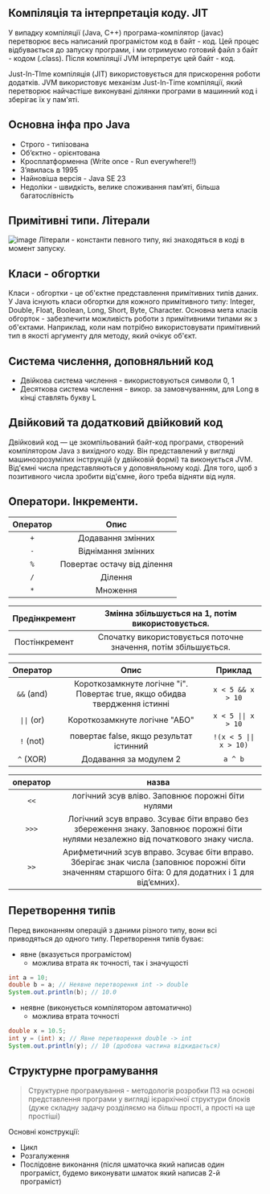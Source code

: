 ## Компіляція та інтерпретація коду. JIT
У випадку компіляції (Java, C++) програма-компілятор (javac) перетворює весь написаний програмістом код в байт - код. Цей процес відбувається до запуску програми, і ми отримуємо готовий файл з байт - кодом (.class). Після компіляції JVM інтерпретує цей байт  - код. 

Just-In-TIme компіляція (JIT) використовується для прискорення роботи додатків. JVM використовує механізм Just-In-Time компіляції, який перетворює найчастіше виконувані ділянки програми в машинний код і зберігає їх у пам'яті.

## Основна інфа про Java
* Строго - типізована
* Об’єктно - орієнтована
* Кросплатформенна (Write once - Run everywhere!!)
* З’явилась в 1995
* Найновіша версія - Java SE 23
* Недоліки - швидкість, велике споживання пам’яті, більша багатослівність

## Примітивні типи. Літерали
![image](https://github.com/user-attachments/assets/7f48c982-e385-40c5-9f45-f96edef3236a)
Літерали - константи певного типу, які знаходяться в коді в момент запуску.

## Класи - обгортки
Класи - обгортки - це об'єктне представлення примітивних типів даних. У Java існують класи обгортки для кожного примітивного типу: Integer, Double, Float, Boolean, Long, Short, Byte, Character. Основна мета класів обгорток - забезпечити можливість роботи з примітивними типами як з об'єктами. Наприклад, коли нам потрібно використовувати примітивний тип в якості аргументу для методу, який очікує об'єкт.


## Система числення, доповняльний код
* Двійкова система числення - використовуються символи 0, 1
* Десяткова система числення - викор. за замовчуванням, для Long в кінці ставлять букву L

## Двійковий та додатковий двійковий код
Двійковий код — це зкомпільований байт-код програми, створений компілятором Java з вихідного коду. Він представлений у вигляді машинозрозумілих інструкцій (у двійковій формі) та виконується JVM.
Від'ємні числа представляються у доповняльному коді. Для того, щоб з позитивного числа зробити від'ємне, його треба відняти від нуля. 

## Оператори. Інкременти.
| Оператор |                    Опис                   |
|:--------:|:-----------------------------------------:|
|     `+`    |             Додавання змінних             |
|     `-`    |             Віднімання змінних            |
|     `%`    |        Повертає остачу від ділення        |
|     `/`    |                  Ділення                  |
|     `*`    |                  Множення                 |


| Предінкремент |        Змінна збільшується на 1, потім використовується.        |
|:-------------:|:---------------------------------------------------------------:|
| Постінкремент | Спочатку використовується поточне значення, потім збільшується. |


|  Оператор |                                    Опис                                    |        Приклад        |
|:---------:|:--------------------------------------------------------------------------:|:---------------------:|
|  `&&` (and) | Короткозамкнуте логічне "і". Повертає true, якщо обидва твердження істинні |    `x < 5 && x > 10`    |
| `\|\|` (or) |                        Короткозамкнуте логічне "АБО"                       |   `x < 5 \|\| x > 10`   |
|  `!` (not)  |                   повертає false, якщо результат істинний                  | `!(x < 5 \|\| x > 10)` |
|  `^` (XOR)  |                           Додавання за модулем 2                           |         `a ^ b`         |

| оператор |                                                                         назва                                                                         |
|:--------:|:-----------------------------------------------------------------------------------------------------------------------------------------------------:|
|    `<<`    |                                                   логічний зсув вліво. Заповнює порожні біти нулями                                                   |
|    `>>>`   |  Логічний зсув вправо. Зсуває біти вправо без збереження знаку.  Заповнює порожні біти нулями незалежно від початкового знаку числа.                  |
|    `>>`    | Арифметичний зсув вправо. Зсуває біти вправо. Зберігає знак числа  (заповнює порожні біти значенням старшого біта: 0 для додатних і 1 для від’ємних). |


## Перетворення типів
Перед виконанням операцій з даними різного типу, вони всі приводяться до одного типу.
Перетворення типів буває:
* явне (вказується програмістом)
  * можлива втрата як точності, так і значущості
```java
int a = 10;
double b = a; // Неявне перетворення int -> double
System.out.println(b); // 10.0
```
* неявне (виконується компілятором автоматично)
  * можлива втрата точності
```java
double x = 10.5;
int y = (int) x; // Явне перетворення double -> int
System.out.println(y); // 10 (дробова частина відкидається)
```
## Структурне програмування
> Структурне програмування - методологія розробки ПЗ на основі представлення програми у вигляді ієрархічної структури блоків
(дуже складну задачу розділяємо на більш прості, а прості на ще простіші)

Основні конструкції:
* Цикл
* Розгалуження
* Послідовне виконання (після шматочка який написав один програміст, будемо виконувати шматок який написав 2-й програміст)


